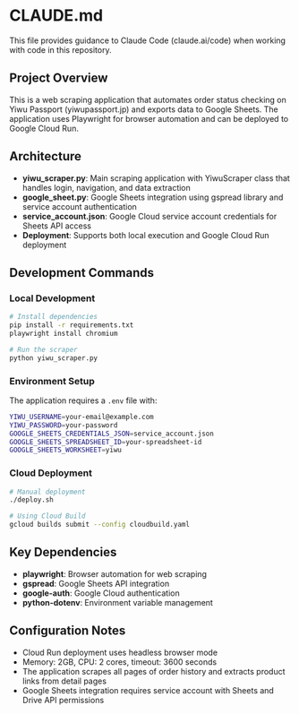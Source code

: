 # CLAUDE.md

This file provides guidance to Claude Code (claude.ai/code) when working with code in this repository.

## Project Overview

This is a web scraping application that automates order status checking on Yiwu Passport (yiwupassport.jp) and exports data to Google Sheets. The application uses Playwright for browser automation and can be deployed to Google Cloud Run.

## Architecture

- **yiwu_scraper.py**: Main scraping application with YiwuScraper class that handles login, navigation, and data extraction
- **google_sheet.py**: Google Sheets integration using gspread library and service account authentication
- **service_account.json**: Google Cloud service account credentials for Sheets API access
- **Deployment**: Supports both local execution and Google Cloud Run deployment

## Development Commands

### Local Development
```bash
# Install dependencies
pip install -r requirements.txt
playwright install chromium

# Run the scraper
python yiwu_scraper.py
```

### Environment Setup
The application requires a `.env` file with:
```bash
YIWU_USERNAME=your-email@example.com
YIWU_PASSWORD=your-password
GOOGLE_SHEETS_CREDENTIALS_JSON=service_account.json
GOOGLE_SHEETS_SPREADSHEET_ID=your-spreadsheet-id
GOOGLE_SHEETS_WORKSHEET=yiwu
```

### Cloud Deployment
```bash
# Manual deployment
./deploy.sh

# Using Cloud Build
gcloud builds submit --config cloudbuild.yaml
```

## Key Dependencies

- **playwright**: Browser automation for web scraping
- **gspread**: Google Sheets API integration
- **google-auth**: Google Cloud authentication
- **python-dotenv**: Environment variable management

## Configuration Notes

- Cloud Run deployment uses headless browser mode
- Memory: 2GB, CPU: 2 cores, timeout: 3600 seconds
- The application scrapes all pages of order history and extracts product links from detail pages
- Google Sheets integration requires service account with Sheets and Drive API permissions